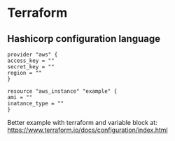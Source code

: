 # Terraform 
## Hashicorp configuration language
```
provider "aws" {
access_key = ""
secret_key = ""
region = ""
}

resource "aws_instance" "example" {
ami = ""
inatance_type = ""
}
```
Better example with terraform and variable block at: https://www.terraform.io/docs/configuration/index.html
